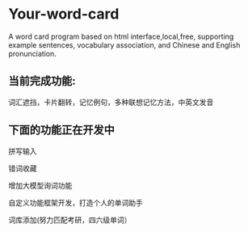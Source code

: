 # Your-word-card
A word card program based on html interface,local,free, supporting example sentences, vocabulary association, and Chinese and English pronunciation.
## 当前完成功能:
词汇遮挡，卡片翻转，记忆例句，多种联想记忆方法，中英文发音
## 下面的功能正在开发中
拼写输入

错词收藏

增加大模型询词功能

自定义功能框架开发，打造个人的单词助手

词库添加(努力匹配考研，四六级单词）





